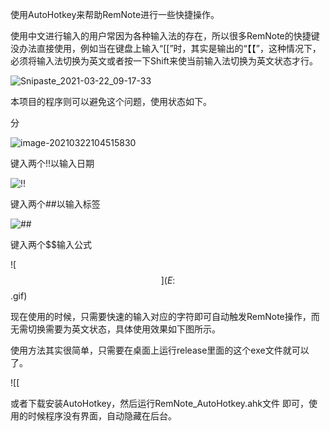 使用AutoHotkey来帮助RemNote进行一些快捷操作。

使用中文进行输入的用户常因为各种输入法的存在，所以很多RemNote的快捷键没办法直接使用，例如当在键盘上输入“[[”时，其实是输出的“【【”，这种情况下，必须将输入法切换为英文或者按一下Shift来使当前输入法切换为英文状态才行。

 

![Snipaste_2021-03-22_09-17-33](E:%5CCode%5CMain%5Cautohotkey%5CRemNote_AutohotKey%5CReadMe.assets%5CSnipaste_2021-03-22_09-17-33.jpg)











本项目的程序则可以避免这个问题，使用状态如下。







分



![image-20210322104515830](E:%5CCode%5CMain%5Cautohotkey%5CRemNote_AutohotKey%5CReadMe.assets%5Cimage-20210322104515830.png)



键入两个!!以输入日期

![!!](E:%5CCode%5CMain%5Cautohotkey%5CRemNote_AutohotKey%5CReadMe.assets%5C!!-1616380965258.gif)



键入两个##以输入标签

![##](E:%5CCode%5CMain%5Cautohotkey%5CRemNote_AutohotKey%5CReadMe.assets%5C##-1616380965258.gif)





键入两个$$输入公式

![$$](E:%5CCode%5CMain%5Cautohotkey%5CRemNote_AutohotKey%5CReadMe.assets%5C$$.gif)

现在使用的时候，只需要快速的输入对应的字符即可自动触发RemNote操作，而无需切换需要为英文状态，具体使用效果如下图所示。

使用方法其实很简单，只需要在桌面上运行release里面的这个exe文件就可以了。







![[[](E:%5CCode%5CMain%5Cautohotkey%5CRemNote_AutohotKey%5CReadMe.assets%5C%5B%5B.gif)













或者下载安装AutoHotkey，然后运行RemNote_AutoHotkey.ahk文件 即可，使用的时候程序没有界面，自动隐藏在后台。